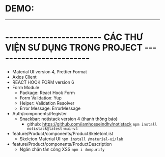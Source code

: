 # DEMO: 

--------------------------------------------------------------------------------------

# ------------------------ CÁC THƯ VIỆN SƯ DỤNG TRONG PROJECT ------------------------

* Material UI version 4, Prettier Format
* Axios Client
* REACT HOOK FORM version 6
* Form Module
  - Package: React Hook Form
  - Form Validation: Yup
  - Helper: Validation Resolver
  - Error Message: ErrorMessage
* Auth/components/Register
  - Snackbar: notistack version 4 (thanh thông báo)
    + github: https://github.com/iamhosseindhv/notistack
      `npm install notistack@latest-mui-v4`
* feature/Product/components/ProductSkeletonList
  - Skeleton Material UI
    `npm install @material-ui/lab`
* feature/Product/components/ProductDescription
  - Ngăn chặn tấn công XSS
    `npm i dompurify`
